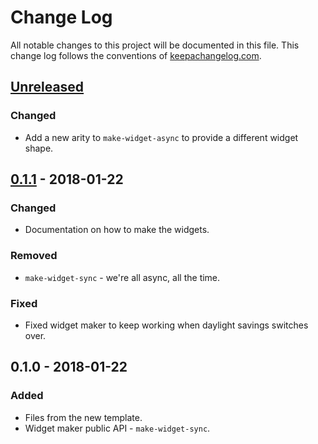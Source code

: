 # Change Log
All notable changes to this project will be documented in this file. This change log follows the conventions of [keepachangelog.com](http://keepachangelog.com/).

## [Unreleased]
### Changed
- Add a new arity to `make-widget-async` to provide a different widget shape.

## [0.1.1] - 2018-01-22
### Changed
- Documentation on how to make the widgets.

### Removed
- `make-widget-sync` - we're all async, all the time.

### Fixed
- Fixed widget maker to keep working when daylight savings switches over.

## 0.1.0 - 2018-01-22
### Added
- Files from the new template.
- Widget maker public API - `make-widget-sync`.

[Unreleased]: https://github.com/your-name/data-cleaner/compare/0.1.1...HEAD
[0.1.1]: https://github.com/your-name/data-cleaner/compare/0.1.0...0.1.1
